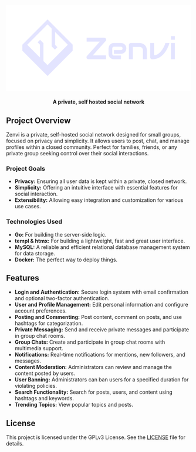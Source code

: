 <div align="center">
  <picture>
    <source srcset="./assets/zenvi-logo-dark.png" media="(prefers-color-scheme: dark)">
    <source srcset="./assets/zenvi-logo-light.png" media="(prefers-color-scheme: light)">
    <img src="./assets/zenvi-logo-dark.png" alt="Zenvi Logo" width="600px">
  </picture>
  <h4>A private, self hosted social network</h4>
</div>

## Project Overview
Zenvi is a private, self-hosted social network designed for small groups, focused on privacy and simplicity. It allows users to post, chat, and manage profiles within a closed community. Perfect for families, friends, or any private group seeking control over their social interactions.

### Project Goals
- **Privacy:** Ensuring all user data is kept within a private, closed network.
- **Simplicity:** Offering an intuitive interface with essential features for social interaction.
- **Extensibility:** Allowing easy integration and customization for various use cases.

### Technologies Used
- **Go:** For building the server-side logic.
- **templ & htmx:** For building a lightweight, fast and great user interface.
- **MySQL:** A reliable and efficient relational database management system for data storage.
- **Docker:** The perfect way to deploy things.

## Features
- **Login and Authentication:** Secure login system with email confirmation and optional two-factor authentication.
- **User and Profile Management:** Edit personal information and configure account preferences.
- **Posting and Commenting:** Post content, comment on posts, and use hashtags for categorization.
- **Private Messaging:** Send and receive private messages and participate in group chat rooms.
- **Group Chats:** Create and participate in group chat rooms with multimedia support.
- **Notifications:** Real-time notifications for mentions, new followers, and messages.
- **Content Moderation:** Administrators can review and manage the content posted by users.
- **User Banning:** Administrators can ban users for a specified duration for violating policies.
- **Search Functionality:** Search for posts, users, and content using hashtags and keywords.
- **Trending Topics:** View popular topics and posts.

## License
This project is licensed under the GPLv3 License. See the [LICENSE](./LICENSE) file for details.